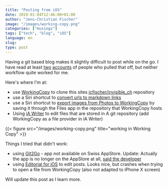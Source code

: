 ```yaml
---
title: "Posting from iOS"
date: 2019-01-04T12:46:00+01:00
author: "Jens-Christian Fischer"
image: "/images/working-copy.png"
categories: ["musings"]
tags: ["tech", "blog", "iOS"]
language: en
slug:
type: post
---
```


Having a git based blog makes it slightly 
difficult to post while on the go. 
I have read at least [two](#) [accounts](https://schnuddelhuddel.de/switching-from-wordpress-to-hugo/)  of people who pulled that off, but neither workflow quite worked for me.

Here's where I'm at:

* use [WorkingCopy](https://workingcopyapp.com) to clone this sites [jcfischer/invisible_ch](https://github.com/jcfischer/invisible_ch) repository 
* use a Siri shortcut to [convert urls to markdown links](/files/Create%20Markdown%20Link.shortcut)
* use a Siri shortcut to [export images from Photos to WorkingCopy](/files/Copy%20Foto%20%To%20Working%20Copy.shortcut)
  by saving it through the Files app in the repository that WorkingCopy hosts
* Using [iA Writer](https://ia.net/writer) to edit files that are stored in A git repository (add WorkingCopy as a file provider in iA Writer)

{{< figure src="/images/working-copy.png" title="working in Working Copy" >}}

Things I tried that didn't work: 

* using [Git2Go](https://git2go.com/) - app not available on Swiss AppStore. Update: Actually the app is no longer 
  on the AppStore at all, [said the developer](https://twitter.com/pietbrauer/status/1081158855608946688)
* using [Editorial for iOS](https://omz-software.com/editorial/) to edit posts. Looks nice, but crashes when trying to open a file from WorkingCopy (also not adapted to iPhone X screen)

Will update this post as I learn more. 
